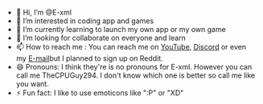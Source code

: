 - 👋 Hi, I’m @E-xml
- 👀 I’m interested in coding app and games
- 🌱 I’m currently learning to launch my own app or my own game
- 💞️ I’m looking for collaborate on everyone and learn
- 📫 How to reach me : You can reach me on [YouTube](https://m.youtube.com/channel/UC02TOriGslvEFxLhGl0Kqsg), [Discord](https://discord.com/channels/1220032290579681404/1220032290579681407) or even my  [E-mail](azertypatata8@gmail.com)but I planned to sign up on Reddit.
- 😄 Pronouns: I think they're is no pronouns for E-xml. However you can call me TheCPUGuy294. I don't know which one is better so call me like you want.
- ⚡ Fun fact: I like to use emoticons like ":P" or "XD"

<!---
E-xml/E-xml is a ✨ special ✨ repository because its `README.md` (this file) appears on your GitHub profile.
You can click the Preview link to take a look at your changes.
--->
